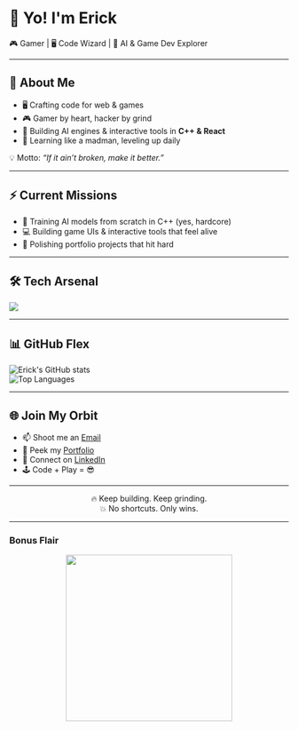 # 👋 Yo! I'm Erick

🎮 Gamer | 🖥️ Code Wizard | 🚀 AI & Game Dev Explorer

---

## 🧠 About Me

- 🖥️ Crafting code for web & games  
- 🎮 Gamer by heart, hacker by grind  
- 🚀 Building AI engines & interactive tools in **C++ & React**  
- 📝 Learning like a madman, leveling up daily  

💡 Motto: *“If it ain’t broken, make it better.”*

---

## ⚡ Current Missions

- 🧩 Training AI models from scratch in C++ (yes, hardcore)  
- 💻 Building game UIs & interactive tools that feel alive  
- 🎯 Polishing portfolio projects that hit hard  

---

## 🛠️ Tech Arsenal

<img src="https://skillicons.dev/icons?i=cpp,js,react,nodejs,express,html,css,scss,vscode,visualstudio,git,docker,linux" />

---

## 📊 GitHub Flex

![Erick's GitHub stats](https://github-readme-stats.vercel.app/api?username=KingErick-Code&show_icons=true&theme=tokyonight)  
![Top Languages](https://github-readme-stats.vercel.app/api/top-langs/?username=KingErick-Code&layout=compact&theme=tokyonight)

---

## 🌐 Join My Orbit

- 📫 Shoot me an [Email](mailto:ericknjenga01@gmail.com)  
- 📝 Peek my [Portfolio](https://ericknjenga.netlify.app)  
- 💼 Connect on [LinkedIn](https://www.linkedin.com/in/erick-njenga)  
- 🕹️ Code + Play = 😎

---

<p align="center">
🔥 Keep building. Keep grinding. <br>
💥 No shortcuts. Only wins.  
</p>

---

### Bonus Flair

<p align="center">
<img src="https://media.giphy.com/media/LmNwrBhejkK9EFP504/giphy.gif" width="300"/>
</p>
